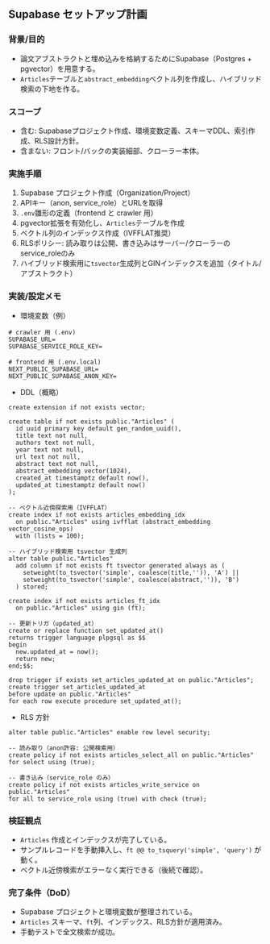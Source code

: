 ## Supabase セットアップ計画

### 背景/目的
- 論文アブストラクトと埋め込みを格納するためにSupabase（Postgres + pgvector）を用意する。
- `Articles`テーブルと`abstract_embedding`ベクトル列を作成し、ハイブリッド検索の下地を作る。

### スコープ
- 含む: Supabaseプロジェクト作成、環境変数定義、スキーマDDL、索引作成、RLS設計方針。
- 含まない: フロント/バックの実装細部、クローラー本体。

### 実施手順
1. Supabase プロジェクト作成（Organization/Project）
2. APIキー（anon, service_role）とURLを取得
3. `.env`雛形の定義（frontend と crawler 用）
4. pgvector拡張を有効化し、`Articles`テーブルを作成
5. ベクトル列のインデックス作成（IVFFLAT推奨）
6. RLSポリシー: 読み取りは公開、書き込みはサーバー/クローラーのservice_roleのみ
7. ハイブリッド検索用に`tsvector`生成列とGINインデックスを追加（タイトル/アブストラクト）

### 実装/設定メモ
- 環境変数（例）
```
# crawler 用 (.env)
SUPABASE_URL=
SUPABASE_SERVICE_ROLE_KEY=

# frontend 用 (.env.local)
NEXT_PUBLIC_SUPABASE_URL=
NEXT_PUBLIC_SUPABASE_ANON_KEY=
```

- DDL（概略）
```
create extension if not exists vector;

create table if not exists public."Articles" (
  id uuid primary key default gen_random_uuid(),
  title text not null,
  authors text not null,
  year text not null,
  url text not null,
  abstract text not null,
  abstract_embedding vector(1024),
  created_at timestamptz default now(),
  updated_at timestamptz default now()
);

-- ベクトル近傍探索用（IVFFLAT）
create index if not exists articles_embedding_idx
  on public."Articles" using ivfflat (abstract_embedding vector_cosine_ops)
  with (lists = 100);

-- ハイブリッド検索用 tsvector 生成列
alter table public."Articles"
  add column if not exists ft tsvector generated always as (
    setweight(to_tsvector('simple', coalesce(title,'')), 'A') ||
    setweight(to_tsvector('simple', coalesce(abstract,'')), 'B')
  ) stored;

create index if not exists articles_ft_idx
  on public."Articles" using gin (ft);

-- 更新トリガ（updated_at）
create or replace function set_updated_at()
returns trigger language plpgsql as $$
begin
  new.updated_at = now();
  return new;
end;$$;

drop trigger if exists set_articles_updated_at on public."Articles";
create trigger set_articles_updated_at
before update on public."Articles"
for each row execute procedure set_updated_at();
```

- RLS 方針
```
alter table public."Articles" enable row level security;

-- 読み取り（anon許容: 公開検索用）
create policy if not exists articles_select_all on public."Articles"
for select using (true);

-- 書き込み（service_role のみ）
create policy if not exists articles_write_service on public."Articles"
for all to service_role using (true) with check (true);
```

### 検証観点
- `Articles` 作成とインデックスが完了している。
- サンプルレコードを手動挿入し、`ft @@ to_tsquery('simple', 'query')` が動く。
- ベクトル近傍検索がエラーなく実行できる（後続で確認）。

### 完了条件（DoD）
- Supabase プロジェクトと環境変数が整理されている。
- `Articles` スキーマ、`ft`列、インデックス、RLS方針が適用済み。
- 手動テストで全文検索が成功。



